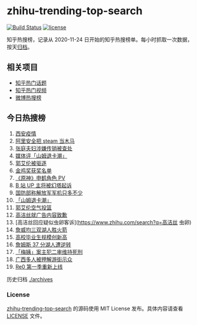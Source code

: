 # zhihu-trending-top-search

[![Build Status](https://github.com/justjavac/zhihu-trending-top-search/workflows/ci/badge.svg?branch=main)](https://github.com/justjavac/zhihu-trending-top-search/actions)
[![license](https://img.shields.io/github/license/justjavac/zhihu-trending-top-search)](https://github.com/justjavac/zhihu-trending-top-search/blob/main/LICENSE)

知乎热搜榜，记录从 2020-11-24 日开始的知乎热搜榜单。每小时抓取一次数据，按天[归档](./archives)。

## 相关项目

- [知乎热门话题](https://github.com/justjavac/zhihu-trending-hot-questions)
- [知乎热门视频](https://github.com/justjavac/zhihu-trending-hot-video)
- [微博热搜榜](https://github.com/justjavac/weibo-trending-hot-search)

## 今日热搜榜

<!-- BEGIN -->
<!-- 最后更新时间 Fri Dec 31 2021 08:35:16 GMT+0800 (China Standard Time) -->

1. [西安疫情](https://www.zhihu.com/search?q=西安疫情)
1. [阿里安全把 steam 当木马](https://www.zhihu.com/search?q=steam)
1. [张庭夫妇涉嫌传销被查处](https://www.zhihu.com/search?q=张庭)
1. [媒体评「山姆退卡潮」](https://www.zhihu.com/search?q=山姆退卡潮)
1. [郭艾伦被驱逐](https://www.zhihu.com/search?q=郭艾伦被驱逐)
1. [金鸡奖获奖名单](https://www.zhihu.com/search?q=金鸡奖)
1. [《原神》申鹤角色 PV](https://www.zhihu.com/search?q=原神)
1. [B 站 UP 主将被幻塔起诉](https://www.zhihu.com/search?q=幻塔)
1. [国防部称解放军军机只多不少](https://www.zhihu.com/search?q=解放军军机)
1. [「山姆退卡潮」](https://www.zhihu.com/search?q=山姆退卡)
1. [郭艾伦空气投篮](https://www.zhihu.com/search?q=郭艾伦)
1. [高洁丝就广告内容致歉](https://www.zhihu.com/search?q=高洁丝)
1. [高洁丝回应疑似虫卵客诉](https://www.zhihu.com/search?q=高洁丝 虫卵)
1. [詹威均三双湖人胜火箭](https://www.zhihu.com/search?q=湖人)
1. [高校毕业生规模创新高](https://www.zhihu.com/search?q=高校毕业生规模)
1. [詹姆斯 37 分湖人遭逆转](https://www.zhihu.com/search?q=詹姆斯)
1. [「梅姨」案主犯二审维持死刑](https://www.zhihu.com/search?q=张维平)
1. [广西多人被押解游街示众](https://www.zhihu.com/search?q=广西游街示众)
1. [Re0 第一季重新上线](https://www.zhihu.com/search?q=从零开始的异世界生活)

<!-- END -->

历史归档 [./archives](./archives)

### License

[zhihu-trending-top-search](https://github.com/justjavac/zhihu-trending-top-search)
的源码使用 MIT License 发布。具体内容请查看 [LICENSE](./LICENSE) 文件。
